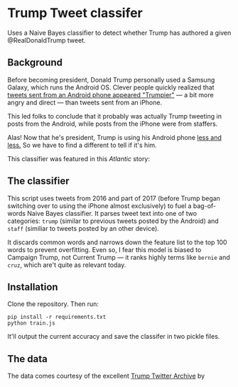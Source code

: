 # Trump Tweet classifer
Uses a Naive Bayes classifier to detect whether Trump has authored a given @RealDonaldTrump tweet.

## Background
Before becoming president, Donald Trump personally used a Samsung Galaxy, which runs the Android OS. Clever people quickly realized that [tweets sent from an Android phone appeared "Trumpier"](http://varianceexplained.org/r/trump-tweets/) — a bit more angry and direct — than tweets sent from an iPhone.

This led folks to conclude that it probably was actually Trump tweeting in posts from the Android, while posts from the iPhone were from staffers.

Alas! Now that he's president, Trump is using his Android phone [less and less.](https://www.theatlantic.com/technology/archive/2017/03/trump-android-tweets/520869/) So we have to find a different to tell if it's him.

This classifier was featured in this _Atlantic_ story: 

## The classifier
This script uses tweets from 2016 and part of 2017 (before Trump began switching over to using the iPhone almost exclusively) to fuel a bag-of-words Naive Bayes classifier. It parses tweet text into one of two categories: `trump` (similar to previous tweets posted by the Android) and `staff` (similiar to tweets posted by an other device).

It discards common words and narrows down the feature list to the top 100 words to prevent overfitting. Even so, I fear this model is biased to Campaign Trump, not Current Trump — it ranks highly terms like `bernie` and `cruz`, which are't quite as relevant today.

## Installation
Clone the repository. Then run: 

```
pip install -r requirements.txt
python train.js
```

It'll output the current accuracy and save the classifer in two pickle files.

## The data
The data comes courtesy of the excellent [Trump Twitter Archive](http://www.trumptwitterarchive.com/) by 


